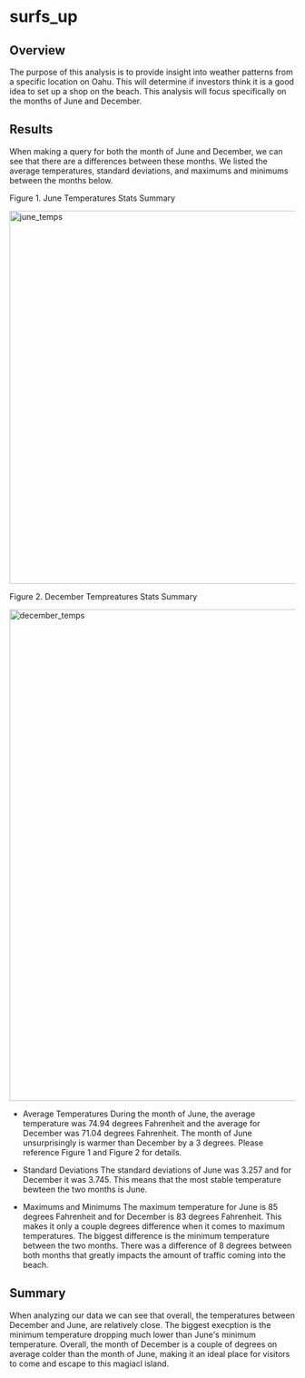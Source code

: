 # surfs_up
## Overview
The purpose of this analysis is to provide insight into weather patterns from a specific location on Oahu. This will determine if investors think it is a good idea to set up a shop on the beach. This analysis will focus specifically on the months of June and December. 

## Results
<!-- Results: Provide a bulleted list with three major points from the two analysis deliverables. Use images as support where needed. There is a bulleted list that addresses the three key differences in weather between June and December. (6 pt)
 --> 
 When making a query for both the month of June and December, we can see that there are a differences between these months. We listed the average temperatures, standard deviations, and maximums and minimums between the months below. 

Figure 1. June Temperatures Stats Summary

<img width="657" alt="june_temps" src="https://user-images.githubusercontent.com/65638310/154811497-b91a1938-8d7e-412a-9c00-e418bdb063c1.png">

Figure 2. December Tempreatures Stats Summary

<img width="866" alt="december_temps" src="https://user-images.githubusercontent.com/65638310/154811550-40491efc-e30b-4114-a8b2-cb4f9ff68659.png">


* Average Temperatures
  During the month of June, the average temperature was 74.94 degrees Fahrenheit and the average for December was 71.04 degrees Fahrenheit. The month of June unsurprisingly is warmer than December by a 3 degrees. Please reference Figure 1 and Figure 2 for details. 
  
  
* Standard Deviations
The standard deviations of June was 3.257 and for December it was 3.745. This means that the most stable temperature bewteen the two months is June. 

* Maximums and Minimums
The maximum temperature for June is 85 degrees Fahrenheit and for December is 83 degrees Fahrenheit. This makes it only a couple degrees difference when it comes to maximum temperatures. The biggest difference is the minimum temperature between the two months. There was a difference of 8 degrees between both months that greatly impacts the amount of traffic coming into the beach. 


## Summary 
<!--  Provide a high-level summary of the results and two additional queries that you would perform to gather more weather data for June and December. There is a high-level summary of the results and there are two additional queries to perform to gather more weather data for June and December--> 

When analyzing our data we can see that overall, the temperatures between December and June, are relatively close. The biggest execption is the minimum temperature dropping much lower than June's minimum temperature. Overall, the month of December is a couple of degrees on average colder than the month of June, making it an ideal place for visitors to come and escape to this magiacl island. 

